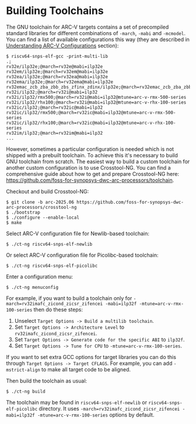 # Building Toolchains

The GNU toolchain for ARC-V targets contains a set of precompiled standard libraries
for different combinations of `-march`, `-mabi` and `-mcmodel`. You can find a list
of available configurations this way (they are described in
[Understanding ARC-V Configurations](./building.md#understanding-arc-v-configurations) section):

```
$ riscv64-snps-elf-gcc -print-multi-lib
.;
rv32e/ilp32e;@march=rv32e@mabi=ilp32e
rv32em/ilp32e;@march=rv32em@mabi=ilp32e
rv32ea/ilp32e;@march=rv32ea@mabi=ilp32e
rv32ema/ilp32e;@march=rv32ema@mabi=ilp32e
rv32emac_zcb_zba_zbb_zbs_zfinx_zdinx/ilp32e;@march=rv32emac_zcb_zba_zbb_zbs_zfinx_zdinx@mabi=ilp32e
rv32i/ilp32;@march=rv32i@mabi=ilp32
rv32i/ilp32/rmx500;@march=rv32i@mabi=ilp32@mtune=arc-v-rmx-500-series
rv32i/ilp32/rhx100;@march=rv32i@mabi=ilp32@mtune=arc-v-rhx-100-series
rv32ic/ilp32;@march=rv32ic@mabi=ilp32
rv32ic/ilp32/rmx500;@march=rv32ic@mabi=ilp32@mtune=arc-v-rmx-500-series
rv32ic/ilp32/rhx100;@march=rv32ic@mabi=ilp32@mtune=arc-v-rhx-100-series
rv32im/ilp32;@march=rv32im@mabi=ilp32
...
```

However, sometimes a particular configuration is needed which is not shipped with a prebuilt toolchain.
To achieve this it's necessary to build GNU toolchain from scratch. The easiest way to build a custom toolchain
for another custom configuration is to use Crosstool-NG. You can find a comprehensive guide about how to get and prepare
Crosstool-NG here: https://github.com/foss-for-synopsys-dwc-arc-processors/toolchain.

Checkout and build Crosstool-NG:

```
$ git clone -b arc-2025.06 https://github.com/foss-for-synopsys-dwc-arc-processors/crosstool-ng
$ ./bootstrap
$ ./configure --enable-local
$ make
```

Select ARC-V configuration file for Newlib-based toolchain:

```
$ ./ct-ng riscv64-snps-elf-newlib
```

Or select ARC-V configuration file for Picolibc-based toolchain:

```
$ ./ct-ng riscv64-snps-elf-picolibc
```

Enter a configuration menu:

```
$ ./ct-ng menuconfig
```

For example, if you want to build a toolchain only for
`-march=rv32imafc_zicond_zicsr_zifencei -mabi=ilp32f -mtune=arc-v-rmx-100-series`
then do these steps:

1. Unselect `Target Options -> Build a multilib toolchain`.
2. Set `Target Options -> Architecture Level` to `rv32imafc_zicond_zicsr_zifencei`.
3. Set `Target Options -> Generate code for the specific ABI` to `ilp32f`.
4. Set `Target Options -> Tune for CPU` to `-mtune=arc-v-rmx-100-series`.

If you want to set extra GCC options for target libraries you can do this
through `Target Options -> Target CFLAGS`. For example, you can add
`-mstrict-align` to make all target code to be aligned.

Then build the toolchain as usual:

```
$ ./ct-ng build
```

The toolchain may be found in `riscv64-snps-elf-newlib` or 
`riscv64-snps-elf-picolibc` directory. It uses
`-march=rv32imafc_zicond_zicsr_zifencei -mabi=ilp32f -mtune=arc-v-rmx-100-series`
options by default.
